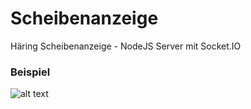 Scheibenanzeige
===============


Häring Scheibenanzeige - NodeJS Server mit Socket.IO




### Beispiel

![alt text](https://raw.githubusercontent.com/janniklorenz/Scheibenanzeige/master/_etc/demo.png "")

